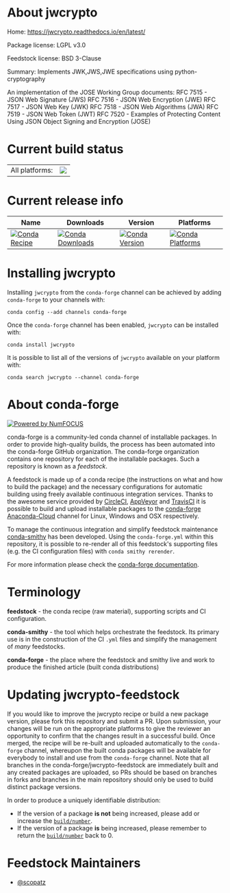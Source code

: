 About jwcrypto
==============

Home: https://jwcrypto.readthedocs.io/en/latest/

Package license: LGPL v3.0

Feedstock license: BSD 3-Clause

Summary: Implements JWK,JWS,JWE specifications using python-cryptography

An implementation of the JOSE Working Group documents: RFC 7515 - JSON Web
Signature (JWS) RFC 7516 - JSON Web Encryption (JWE) RFC 7517 - JSON Web
Key (JWK) RFC 7518 - JSON Web Algorithms (JWA) RFC 7519 - JSON Web Token
(JWT) RFC 7520 - Examples of Protecting Content Using JSON Object Signing
and Encryption (JOSE)


Current build status
====================


<table><tr><td>All platforms:</td>
    <td>
      <a href="https://dev.azure.com/conda-forge/feedstock-builds/_build/latest?definitionId=3058&branchName=master">
        <img src="https://dev.azure.com/conda-forge/feedstock-builds/_apis/build/status/jwcrypto-feedstock?branchName=master">
      </a>
    </td>
  </tr>
</table>

Current release info
====================

| Name | Downloads | Version | Platforms |
| --- | --- | --- | --- |
| [![Conda Recipe](https://img.shields.io/badge/recipe-jwcrypto-green.svg)](https://anaconda.org/conda-forge/jwcrypto) | [![Conda Downloads](https://img.shields.io/conda/dn/conda-forge/jwcrypto.svg)](https://anaconda.org/conda-forge/jwcrypto) | [![Conda Version](https://img.shields.io/conda/vn/conda-forge/jwcrypto.svg)](https://anaconda.org/conda-forge/jwcrypto) | [![Conda Platforms](https://img.shields.io/conda/pn/conda-forge/jwcrypto.svg)](https://anaconda.org/conda-forge/jwcrypto) |

Installing jwcrypto
===================

Installing `jwcrypto` from the `conda-forge` channel can be achieved by adding `conda-forge` to your channels with:

```
conda config --add channels conda-forge
```

Once the `conda-forge` channel has been enabled, `jwcrypto` can be installed with:

```
conda install jwcrypto
```

It is possible to list all of the versions of `jwcrypto` available on your platform with:

```
conda search jwcrypto --channel conda-forge
```


About conda-forge
=================

[![Powered by NumFOCUS](https://img.shields.io/badge/powered%20by-NumFOCUS-orange.svg?style=flat&colorA=E1523D&colorB=007D8A)](http://numfocus.org)

conda-forge is a community-led conda channel of installable packages.
In order to provide high-quality builds, the process has been automated into the
conda-forge GitHub organization. The conda-forge organization contains one repository
for each of the installable packages. Such a repository is known as a *feedstock*.

A feedstock is made up of a conda recipe (the instructions on what and how to build
the package) and the necessary configurations for automatic building using freely
available continuous integration services. Thanks to the awesome service provided by
[CircleCI](https://circleci.com/), [AppVeyor](https://www.appveyor.com/)
and [TravisCI](https://travis-ci.com/) it is possible to build and upload installable
packages to the [conda-forge](https://anaconda.org/conda-forge)
[Anaconda-Cloud](https://anaconda.org/) channel for Linux, Windows and OSX respectively.

To manage the continuous integration and simplify feedstock maintenance
[conda-smithy](https://github.com/conda-forge/conda-smithy) has been developed.
Using the ``conda-forge.yml`` within this repository, it is possible to re-render all of
this feedstock's supporting files (e.g. the CI configuration files) with ``conda smithy rerender``.

For more information please check the [conda-forge documentation](https://conda-forge.org/docs/).

Terminology
===========

**feedstock** - the conda recipe (raw material), supporting scripts and CI configuration.

**conda-smithy** - the tool which helps orchestrate the feedstock.
                   Its primary use is in the construction of the CI ``.yml`` files
                   and simplify the management of *many* feedstocks.

**conda-forge** - the place where the feedstock and smithy live and work to
                  produce the finished article (built conda distributions)


Updating jwcrypto-feedstock
===========================

If you would like to improve the jwcrypto recipe or build a new
package version, please fork this repository and submit a PR. Upon submission,
your changes will be run on the appropriate platforms to give the reviewer an
opportunity to confirm that the changes result in a successful build. Once
merged, the recipe will be re-built and uploaded automatically to the
`conda-forge` channel, whereupon the built conda packages will be available for
everybody to install and use from the `conda-forge` channel.
Note that all branches in the conda-forge/jwcrypto-feedstock are
immediately built and any created packages are uploaded, so PRs should be based
on branches in forks and branches in the main repository should only be used to
build distinct package versions.

In order to produce a uniquely identifiable distribution:
 * If the version of a package **is not** being increased, please add or increase
   the [``build/number``](https://conda.io/docs/user-guide/tasks/build-packages/define-metadata.html#build-number-and-string).
 * If the version of a package **is** being increased, please remember to return
   the [``build/number``](https://conda.io/docs/user-guide/tasks/build-packages/define-metadata.html#build-number-and-string)
   back to 0.

Feedstock Maintainers
=====================

* [@scopatz](https://github.com/scopatz/)

